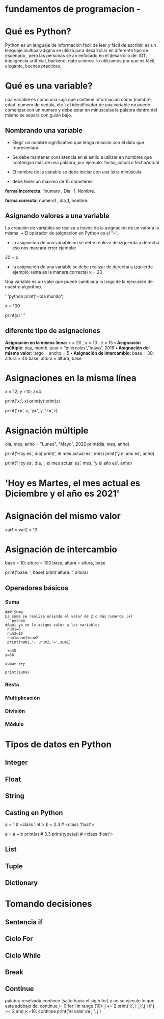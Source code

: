 # fundamentos de programacion -
# Qué es Python?
 Python es un lenguaje de información fácil de leer  y fácil de escribir, es un lenguaje multiparadigma se utiliza para desarrollar en diferente tipo de escenario , pero las personas se an enfocado en el desarrollo de: IOT, inteligencia artificial, backend, date science.
lo utilizamos por que es fácil, elegante, buenas practicas. 

# Qué es una variable?
una variable es como una caja que contiene información como (nombre, edad, numero de cedula, etc.)
el identificador de una variable no puede comenzar con un numero y debe estar en minúsculas  la palabra dentro del mismo se separa con guion bajo.  

## Nombrando una variable

- Elegir un nombre significativo que tenga relación con el dato que representará.

- Se debe mantener consistencia en el estilo a utilizar en nombres que contengan más de una palabra, por ejemplo:
fecha_actual o fechaActual

-  El nombre de la variable se debe iniciar con una letra minúscula

- debe tener un máximo de 15 caracteres. 

**forma incorrecta:**    1numero , Dia -1, Nombre. 
                    
**forma correcta:**      numero1 , dia_1, nombre.
 
                                  

## Asignando valores a una variable
 La creación de variables se realiza a través de la asignación de  un valor a la misma.
• El operador de asignación en Python es el “=“.

- la asignación de una variable  no se debe realizar de izquierda a derecha eso nos marcara error ejemplo:

20 = x

- la asignación de una variable se debe realizar de  derecha a  izquierda ejemplo: (esta es la manera correcta)
x = 20 

Una variable es un valor que puede cambiar a lo largo de la ejecución de nuestro algoritmo.

'''python 
print('Hola mundo')

x = 100

print(x)
'''

## diferente tipo de asignaciones
**Asignación en la misma línea:**
x = 20 ; y = 10 ; z = 15
**• Asignación múltiple:**
day, month, year = “miércoles”,”mayo”, 2016
**• Asignación del mismo valor:**
largo = ancho = 5
**• Asignación de intercambio:**
base = 30; altura = 40
base, altura = altura, base

# Asignaciones en la misma línea
x = 12; y =10; z=4

print('x:', x)
print(y)
print(z)

print('x=', x, 'y=', y, 'z=',z)


# Asignación múltiple
dia, mes, anho = "Lunes", "Mayo", 2022
print(dia, mes, anho)

print('Hoy es', dia)
print(', el mes actual es', mes)
print('y el año es', anho)

print('Hoy es', dia, ', el mes actual es', mes, 'y el año es', anho)

# 'Hoy es Martes, el mes actual es Diciembre y el año es 2021'

# Asignación del mismo valor
var1 = var2 = 10

# Asignación de intercambio
base = 10; altura = 100
base, altura = altura, base

print('base: ', base)
print('altura: ', altura)

## Operadores básicos


### Suma

```
### Suma
La suma se realiza uniendo el valor de 2 o más numeros (+)
```python
#Aqui ya se le asigna valor a las variables
 num1=6
 num2=10
 sum1=num1+num2
 print(num1,'-',num2,'=',sum1)
 
 x=35
y=66

suma= x+y

print(suma)

```

### Resta

### Multiplicación

### División

### Módulo

# Tipos de datos en Python

## Integer

## Float

## String

## Casting en Python

a = 1   # <class 'int'>
b = 2.3 # <class 'float'>

a = a + b
print(a)       # 3.3
print(type(a)) # <class 'float'>

## List

## Tuple

## Dictionary

# Tomando decisiones

## Sentencia if

## Ciclo For

## Ciclo While

## Break

## Continue
palabra reselvada continue (salte hacia el siglo for)
y no se ejecute lo que esta adebajo del continue
j= 0 
for i in range (10):
    j += 2
    print('i:', i ,'j:',j )
    if j >= 2 and j<=18:
     continue
    print('el valor de j:', j )


